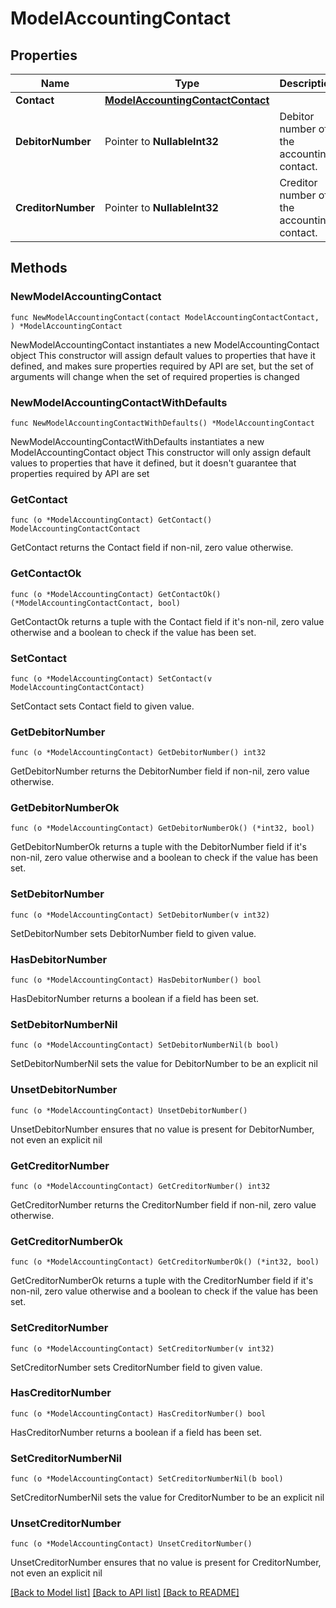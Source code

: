 # ModelAccountingContact

## Properties

Name | Type | Description | Notes
------------ | ------------- | ------------- | -------------
**Contact** | [**ModelAccountingContactContact**](ModelAccountingContactContact.md) |  | 
**DebitorNumber** | Pointer to **NullableInt32** | Debitor number of the accounting contact. | [optional] 
**CreditorNumber** | Pointer to **NullableInt32** | Creditor number of the accounting contact. | [optional] 

## Methods

### NewModelAccountingContact

`func NewModelAccountingContact(contact ModelAccountingContactContact, ) *ModelAccountingContact`

NewModelAccountingContact instantiates a new ModelAccountingContact object
This constructor will assign default values to properties that have it defined,
and makes sure properties required by API are set, but the set of arguments
will change when the set of required properties is changed

### NewModelAccountingContactWithDefaults

`func NewModelAccountingContactWithDefaults() *ModelAccountingContact`

NewModelAccountingContactWithDefaults instantiates a new ModelAccountingContact object
This constructor will only assign default values to properties that have it defined,
but it doesn't guarantee that properties required by API are set

### GetContact

`func (o *ModelAccountingContact) GetContact() ModelAccountingContactContact`

GetContact returns the Contact field if non-nil, zero value otherwise.

### GetContactOk

`func (o *ModelAccountingContact) GetContactOk() (*ModelAccountingContactContact, bool)`

GetContactOk returns a tuple with the Contact field if it's non-nil, zero value otherwise
and a boolean to check if the value has been set.

### SetContact

`func (o *ModelAccountingContact) SetContact(v ModelAccountingContactContact)`

SetContact sets Contact field to given value.


### GetDebitorNumber

`func (o *ModelAccountingContact) GetDebitorNumber() int32`

GetDebitorNumber returns the DebitorNumber field if non-nil, zero value otherwise.

### GetDebitorNumberOk

`func (o *ModelAccountingContact) GetDebitorNumberOk() (*int32, bool)`

GetDebitorNumberOk returns a tuple with the DebitorNumber field if it's non-nil, zero value otherwise
and a boolean to check if the value has been set.

### SetDebitorNumber

`func (o *ModelAccountingContact) SetDebitorNumber(v int32)`

SetDebitorNumber sets DebitorNumber field to given value.

### HasDebitorNumber

`func (o *ModelAccountingContact) HasDebitorNumber() bool`

HasDebitorNumber returns a boolean if a field has been set.

### SetDebitorNumberNil

`func (o *ModelAccountingContact) SetDebitorNumberNil(b bool)`

 SetDebitorNumberNil sets the value for DebitorNumber to be an explicit nil

### UnsetDebitorNumber
`func (o *ModelAccountingContact) UnsetDebitorNumber()`

UnsetDebitorNumber ensures that no value is present for DebitorNumber, not even an explicit nil
### GetCreditorNumber

`func (o *ModelAccountingContact) GetCreditorNumber() int32`

GetCreditorNumber returns the CreditorNumber field if non-nil, zero value otherwise.

### GetCreditorNumberOk

`func (o *ModelAccountingContact) GetCreditorNumberOk() (*int32, bool)`

GetCreditorNumberOk returns a tuple with the CreditorNumber field if it's non-nil, zero value otherwise
and a boolean to check if the value has been set.

### SetCreditorNumber

`func (o *ModelAccountingContact) SetCreditorNumber(v int32)`

SetCreditorNumber sets CreditorNumber field to given value.

### HasCreditorNumber

`func (o *ModelAccountingContact) HasCreditorNumber() bool`

HasCreditorNumber returns a boolean if a field has been set.

### SetCreditorNumberNil

`func (o *ModelAccountingContact) SetCreditorNumberNil(b bool)`

 SetCreditorNumberNil sets the value for CreditorNumber to be an explicit nil

### UnsetCreditorNumber
`func (o *ModelAccountingContact) UnsetCreditorNumber()`

UnsetCreditorNumber ensures that no value is present for CreditorNumber, not even an explicit nil

[[Back to Model list]](../README.md#documentation-for-models) [[Back to API list]](../README.md#documentation-for-api-endpoints) [[Back to README]](../README.md)


